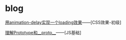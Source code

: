 # blog
[用animation-delay实现一个loading效果](https://github.com/hitobear/blog/issues/14)——[CSS效果-初级]

[理解Prototype和__proto__](https://github.com/hitobear/blog/issues/8)——[JS基础]

